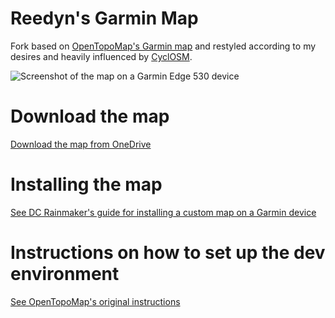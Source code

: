 # Reedyn's Garmin Map

Fork based on [OpenTopoMap's Garmin map](https://garmin.opentopomap.org) and restyled according to my desires and heavily influenced by [CyclOSM](https://cyclosm.org).

![Screenshot of the map on a Garmin Edge 530 device](https://gustavlindqvist.se/2021/01/25/jakten-pa-den-perfekta-kartan/9SxoYeSGda-246.jpeg)

# Download the map

[Download the map from OneDrive](https://onedrive.live.com/download?cid=2858546231E48839&resid=2858546231E48839%21274152&authkey=ANwbGQmPDWaswPM)

# Installing the map

[See DC Rainmaker's guide for installing a custom map on a Garmin device](https://www.dcrainmaker.com/2013/05/download-garmin-705800810.html#part-ii-installing-the-maps)

# Instructions on how to set up the dev environment

[See OpenTopoMap's original instructions](https://github.com/der-stefan/OpenTopoMap/blob/master/garmin/README.md)
